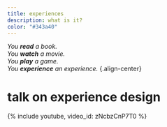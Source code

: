```yaml
---
title: experiences
description: what is it?
color: "#343a40"
---
```


*You **read** a book.*\
*You **watch** a movie.*\
*You **play** a game.*\
*You **experience** an experience.*
{.align-center}

# talk on experience design
{% include youtube, video_id: zNcbzCnP7T0 %}